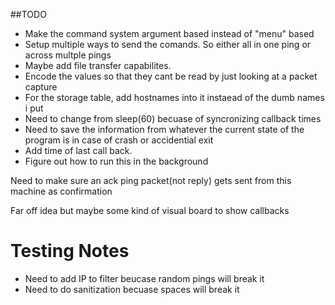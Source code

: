 ##TODO
   - Make the command system argument based instead of "menu" based
   - Setup multiple ways to send the comands. So either all in one ping or across multple pings
   - Maybe add file transfer capabilites.
   - Encode the values so that they cant be read by just looking at a packet capture
   - For the storage table, add hostnames into it instaead of the dumb names i put 
   - Need to change from sleep(60) becuase of syncronizing callback times
   - Need to save the information from whatever the current state of the program is in case of crash or accidential exit
   - Add time of last call back. 
   - Figure out how to run this in the background
  
Need to make sure an ack ping packet(not reply) gets sent from this machine as confirmation

Far off idea but maybe some kind of visual board to show callbacks

# Testing Notes
   - Need to add IP to filter beucase random pings will break it
   - Need to do sanitization becuase spaces will break it
